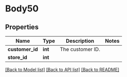 # Body50

## Properties
Name | Type | Description | Notes
------------ | ------------- | ------------- | -------------
**customer_id** | **int** | The customer ID. | 
**store_id** | **int** |  | 

[[Back to Model list]](../README.md#documentation-for-models) [[Back to API list]](../README.md#documentation-for-api-endpoints) [[Back to README]](../README.md)


